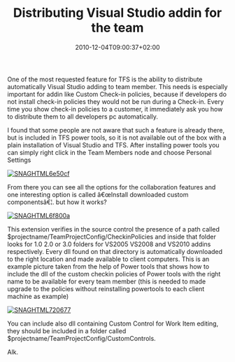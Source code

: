﻿---
title: "Distributing Visual Studio addin for the team"
description: ""
date: 2010-12-04T09:00:37+02:00
draft: false
tags: [Power Tools,Tfs]
categories: [Team Foundation Server]
---
One of the most requested feature for TFS is the ability to distribute automatically Visual Studio adding to team member. This needs is especially important for addin like Custom Check-in policies, because if developers do not install check-in policies they would not be run during a Check-in. Every time you show check-in policies to a customer, it immediately ask you how to distribute them to all developers pc automatically.

I found that some people are not aware that such a feature is already there, but is included in TFS power tools, so it is not available out of the box with a plain installation of Visual Studio and TFS. After installing power tools you can simply right click in the Team Members node and choose Personal Settings

[![SNAGHTML6e50cf](https://www.codewrecks.com/blog/wp-content/uploads/2010/12/SNAGHTML6e50cf_thumb.png "SNAGHTML6e50cf")](https://www.codewrecks.com/blog/wp-content/uploads/2010/12/SNAGHTML6e50cf.png)

From there you can see all the options for the collaboration features and one interesting option is called â€œInstall downloaded custom componentsâ€¦. but how it works?

[![SNAGHTML6f800a](https://www.codewrecks.com/blog/wp-content/uploads/2010/12/SNAGHTML6f800a_thumb.png "SNAGHTML6f800a")](https://www.codewrecks.com/blog/wp-content/uploads/2010/12/SNAGHTML6f800a.png)

This extension verifies in the source control the presence of a path called $projectname/TeamProjectConfig/CheckinPolicies and inside that folder looks for 1.0 2.0 or 3.0 folders for VS2005 VS2008 and VS2010 addins respectively. Every dll found on that directory is automatically downloaded to the right location and made available to client computers. This is an example picture taken from the help of Power tools that shows how to include the dll of the custom checkin policies of Power tools with the right name to be available for every team member (this is needed to made upgrade to the policies without reinstalling powertools to each client machine as example)

[![SNAGHTML720677](https://www.codewrecks.com/blog/wp-content/uploads/2010/12/SNAGHTML720677_thumb.png "SNAGHTML720677")](https://www.codewrecks.com/blog/wp-content/uploads/2010/12/SNAGHTML720677.png)

You can include also dll containing Custom Control for Work Item editing, they should be included in a folder called $projectname/TeamProjectConfig/CustomControls.

Alk.
